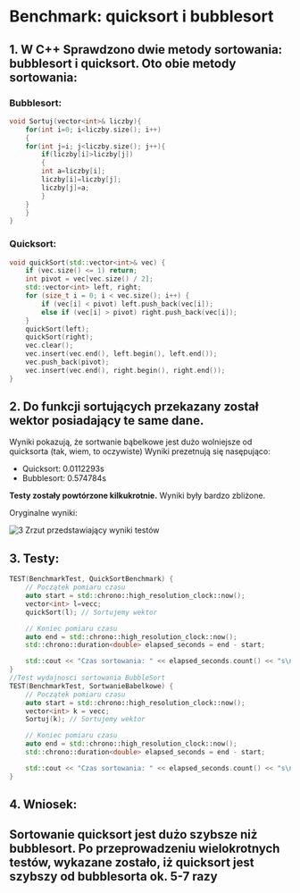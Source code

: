 # Benchmark: quicksort i bubblesort
## 1. W C++ Sprawdzono dwie metody sortowania: bubblesort i quicksort. Oto obie metody sortowania:
### Bubblesort:
```cpp
void Sortuj(vector<int>& liczby){
    for(int i=0; i<liczby.size(); i++)
    {
	for(int j=i; j<liczby.size(); j++){
	    if(liczby[i]>liczby[j])
	    {
		int a=liczby[i];
		liczby[i]=liczby[j];
		liczby[j]=a;
	    }
	}
    }
}
```
### Quicksort:
```cpp
void quickSort(std::vector<int>& vec) {
    if (vec.size() <= 1) return;
    int pivot = vec[vec.size() / 2];
    std::vector<int> left, right;
    for (size_t i = 0; i < vec.size(); i++) {
        if (vec[i] < pivot) left.push_back(vec[i]);
        else if (vec[i] > pivot) right.push_back(vec[i]);
    }
    quickSort(left);
    quickSort(right);
    vec.clear();
    vec.insert(vec.end(), left.begin(), left.end());
    vec.push_back(pivot);
    vec.insert(vec.end(), right.begin(), right.end());
}
```


## 2. Do funkcji sortujących przekazany został wektor posiadający te same dane.
Wyniki pokazują, że sortwanie bąbelkowe jest dużo wolniejsze od quicksorta (tak, wiem, to oczywiste)
Wyniki prezetnują się nasępująco:
 - Quicksort: 0.0112293s
 - Bubblesort: 0.574784s <br>
 
<b>Testy zostały powtórzone kilkukrotnie.</b> Wyniki były bardzo zbliżone.

Oryginalne wyniki:

![3](https://github.com/user-attachments/assets/172fdb8a-1a0a-4bc2-b447-3aac41f1bb9b)
Zrzut przedstawiający wyniki testów

## 3. Testy:
```cpp
TEST(BenchmarkTest, QuickSortBenchmark) {
    // Początek pomiaru czasu
    auto start = std::chrono::high_resolution_clock::now();
    vector<int> l=vecc;
    quickSort(l); // Sortujemy wektor

    // Koniec pomiaru czasu
    auto end = std::chrono::high_resolution_clock::now();
    std::chrono::duration<double> elapsed_seconds = end - start;

    std::cout << "Czas sortowania: " << elapsed_seconds.count() << "s\n";
}
//Test wydajnosci sortowania BubbleSort
TEST(BenchmarkTest, SortwanieBabelkowe) {
    // Początek pomiaru czasu
    auto start = std::chrono::high_resolution_clock::now();
    vector<int> k = vecc;
    Sortuj(k); // Sortujemy wektor

    // Koniec pomiaru czasu
    auto end = std::chrono::high_resolution_clock::now();
    std::chrono::duration<double> elapsed_seconds = end - start;

    std::cout << "Czas sortowania: " << elapsed_seconds.count() << "s\n";
}
```

## 4. Wniosek:
## Sortowanie quicksort jest dużo szybsze niż bubblesort. Po przeprowadzeniu wielokrotnych testów, wykazane zostało, iż quicksort jest szybszy od bubblesorta ok. 5-7 razy
